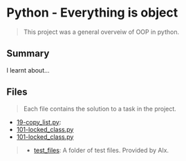 # Python - Everything is object

> This project was a general overveiw of OOP in python.

## Summary

I learnt about...

## Files

> Each file contains the solution to a task in the project.

- [19-copy_list.py](https://github.com/Ebube-Ochemba/alx-higher_level_programming/blob/master/0x09-python-everything_is_object/19-copy_list.py):
- [101-locked_class.py](https://github.com/Ebube-Ochemba/alx-higher_level_programming/blob/master/0x09-python-everything_is_object/101-locked_class.py)
- [101-locked_class.py](https://github.com/Ebube-Ochemba/alx-higher_level_programming/blob/master/0x09-python-everything_is_object/101-locked_class.py)

> - [test_files](https://github.com/Ebube-Ochemba/alx-higher_level_programming/blob/master/0x09-python-everything_is_object/test_files): A folder of test files. Provided by Alx.
